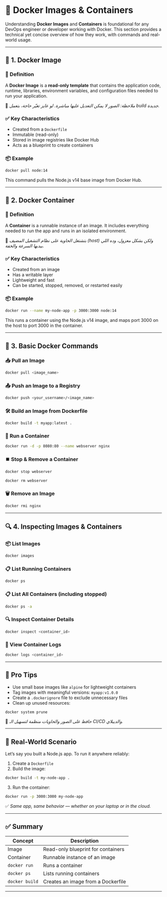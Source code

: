 # 🧱 Docker Images & Containers

Understanding **Docker Images** and **Containers** is foundational for any DevOps engineer or developer working with Docker. This section provides a technical yet concise overview of how they work, with commands and real-world usage.

---

## 🧩 1. Docker Image

### 🔹 Definition

A **Docker Image** is a **read-only template** that contains the application code, runtime, libraries, environment variables, and configuration files needed to run your application.

📝 *ملاحظة: الصور لا يمكن التعديل عليها مباشرة. لو عايز تغيّر حاجة، بتعمل build جديدة.*

### ✅ Key Characteristics

* Created from a `Dockerfile`
* Immutable (read-only)
* Stored in image registries like Docker Hub
* Acts as a blueprint to create containers

### 📦 Example

```bash
docker pull node:14
```

This command pulls the Node.js v14 base image from Docker Hub.

---

## 🚀 2. Docker Container

### 🔹 Definition

A **Container** is a runnable instance of an image. It includes everything needed to run the app and runs in an isolated environment.

📝 *بتشتغل الحاوية على نظام التشغيل المضيف (host) ولكن بشكل معزول، وده اللي بيديها السرعة والخفة.*

### ✅ Key Characteristics

* Created from an image
* Has a writable layer
* Lightweight and fast
* Can be started, stopped, removed, or restarted easily

### 📦 Example

```bash
docker run --name my-node-app -p 3000:3000 node:14
```

This runs a container using the Node.js v14 image, and maps port 3000 on the host to port 3000 in the container.

---

## 🔧 3. Basic Docker Commands

### 📥 Pull an Image

```bash
docker pull <image_name>
```

### 📤 Push an Image to a Registry

```bash
docker push <your_username>/<image_name>
```

### 🛠️ Build an Image from Dockerfile

```bash
docker build -t myapp:latest .
```

### 🚦 Run a Container

```bash
docker run -d -p 8080:80 --name webserver nginx
```

### ⏹️ Stop & Remove a Container

```bash
docker stop webserver
```

```bash
docker rm webserver
```

### 🗑️ Remove an Image

```bash
docker rmi nginx
```

---

## 🔍 4. Inspecting Images & Containers

### 📦 List Images

```bash
docker images
```

### 📋 List Running Containers

```bash
docker ps
```

### 📋 List All Containers (including stopped)

```bash
docker ps -a
```

### 🔍 Inspect Container Details

```bash
docker inspect <container_id>
```

### 📂 View Container Logs

```bash
docker logs <container_id>
```

---

## 🧠 Pro Tips

* Use small base images like `alpine` for lightweight containers
* Tag images with meaningful versions: `myapp:v1.0.0`
* Create a `.dockerignore` file to exclude unnecessary files
* Clean up unused resources:

```bash
docker system prune
```

📝 *حافظ على الصور والحاويات منظمة لتسهيل الـ CI/CD والديبلاي.*

---

## 💼 Real-World Scenario

Let’s say you built a Node.js app. To run it anywhere reliably:

1. Create a `Dockerfile`
2. Build the image:

```bash
docker build -t my-node-app .
```

3. Run the container:

```bash
docker run -p 3000:3000 my-node-app
```

✅ *Same app, same behavior — whether on your laptop or in the cloud.*

---

## ✅ Summary

| Concept        | Description                        |
| -------------- | ---------------------------------- |
| Image          | Read-only blueprint for containers |
| Container      | Runnable instance of an image      |
| `docker run`   | Runs a container                   |
| `docker ps`    | Lists running containers           |
| `docker build` | Creates an image from a Dockerfile |

---
